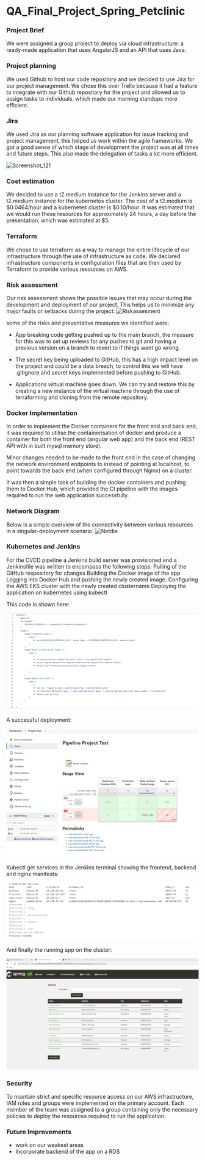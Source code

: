# QA_Final_Project_Spring_Petclinic

### Project Brief
We were assigned a group project to deploy via cloud infrastructure: a ready-made application that uses AngularJS and an API that uses Java. 

### Project planning 
We used Github to host our code repository and we decided to use Jira for our project management. We chose this over Trello because it had a feature to integrate with our Github repository for the project and allowed us to assign tasks to individuals, which made our morning standups more efficient.
### Jira
We used Jira as our planning software application for issue tracking and project management, this helped us work within the agile frameworks. We got a good sense of which stage of development the project was at all times and future steps. This also made the delegation of tasks a lot more efficient.

![Screenshot_121](https://user-images.githubusercontent.com/55898620/139315712-d267fa58-9a30-428b-9050-d36b0d455dbf.png)

### Cost estimation
We decided to use a t2.medium instance for the Jenkins server and a t2.medium instance for the kubernetes cluster. The cost of a t2.medium is $0.0464/hour and a kubernetes cluster is $0.10/hour. It was estimated that we would run these resources for approximately 24 hours, a day before the presentation, which was estimated at $5.

### Terraform
We chose to use terraform as a way to manage the entire lifecycle of our infrastructure through the use of infrastructure as code. We declared infrastructure components in configuration files that are then used by Terraform to provide various resources on AWS.  

### Risk assessment 
Our risk assessment shows the possible issues that may occur during the development and deployment of our project. This helps us to minimize any major faults or setbacks during the project:
![Riskassesment](https://user-images.githubusercontent.com/55898620/139305877-a2e76366-a032-4304-ac16-ec574ece55ef.png)


some of the risks and preventative measures we identified were:

* App breaking code getting pushed up to the main branch, the measure for this was to set up reviews for any pushes to git and having a previous version on a branch to revert to if things went go wrong.

* The secret key being uploaded to GitHub, this has a high impact level on the project and could be a data breach, to control this we will have .gitignore and secret keys implemented before pushing to GitHub.

* Applications virtual machine goes down. We can try and restore this by creating a new instance of the virtual machine through the use of terraforming and cloning from the remote repository.

### Docker Implementation
In order to implement the Docker containers for the front end and back end, it was required to utilise the containerisation of docker and produce a container for both the front end (angular web app) and the back end (REST API with in built mysql memory store).

Minor changes needed to be made to the front end in the case of changing the network environment endpoints to instead of pointing at localhost, to point towards the back end (when configured through Nginx) on a cluster.

It was then a simple task of building the docker containers and pushing them to Docker Hub, which provided the CI pipeline with the images required to run the web application successfully.

### Network Diagram
Below is a simple overview of the connectivity between various resources in a singular-deployment scenario.
![Netdia](https://user-images.githubusercontent.com/33896164/139346043-31d2341b-2c29-41bd-ab2a-cee2b292d23c.png)

### Kubernetes and Jenkins 
For the CI/CD pipeline a Jenkins build server was provisioned and a Jenkinsfile was written to encompass the following steps:
Pulling of the GitHub respository for changes
Building the Docker image of the app
Logging into Docker Hub and pushing the newly created image.
Configuring the AWS EKS cluster with the newly created clustername
Deploying the application on kubernetes using kubectl

This code is shown here:

![deploy](https://github.com/msa03/QA_Final_Project_Spring_Petclinic/blob/f5b4aec74335db56e9842d655f570a9affc14ad3/Doc_images/Jenkinsfile.png)

A successful deployment:

![deployment](https://github.com/msa03/QA_Final_Project_Spring_Petclinic/blob/f5b4aec74335db56e9842d655f570a9affc14ad3/Doc_images/jenkins.png)

Kubectl get services in the Jenkins terminal showing the frontend, backend and nginx manifests:

![kubectl](https://github.com/msa03/QA_Final_Project_Spring_Petclinic/blob/f5b4aec74335db56e9842d655f570a9affc14ad3/Doc_images/kubectl.png)

And finally the running app on the cluster:

![app](https://github.com/msa03/QA_Final_Project_Spring_Petclinic/blob/f5b4aec74335db56e9842d655f570a9affc14ad3/Doc_images/Working%20App.png)

### Security
To maintain strict and specific resource access on our AWS infrastructure, IAM roles and groups were implemented on the primary account. Each member of the team was assigned to a group containing only the necessary policies to deploy the resources required to run the application.

###  Future Improvements 
* work on our weakest areas
* Incorporate backend of the app on a RDS


